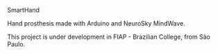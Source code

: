 SmartHand

Hand prosthesis made with Arduino and NeuroSky MindWave.

This project is under development in FIAP - Brazilian College, from São Paulo.

